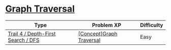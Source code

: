 # [Graph Traversal](https://www.codetree.ai/trails/complete/curated-cards/intro-graph-traversal)

|Type|Problem XP|Difficulty|
|---|---|---|
|[Trail 4 / Depth-First Search / DFS](https://www.codetree.ai/trail-info/intermediate-low/)|[[Concept]Graph Traversal](https://www.codetree.ai/trails/complete/curated-cards/intro-graph-traversal/)|Easy|

